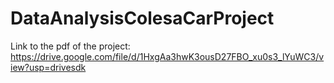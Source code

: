 # DataAnalysisColesaCarProject

Link to the pdf of the project: https://drive.google.com/file/d/1HxgAa3hwK3ousD27FBO_xu0s3_lYuWC3/view?usp=drivesdk
